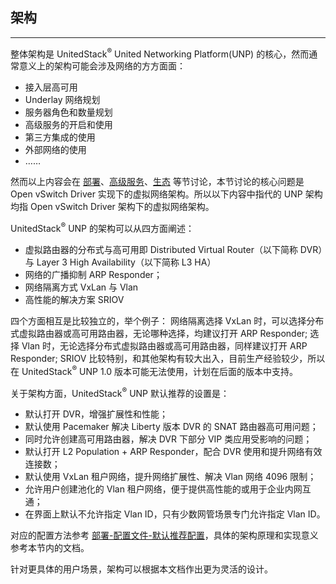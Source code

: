 ## 架构

---

整体架构是 UnitedStack<sup>®</sup> United Networking Platform(UNP) 的核心，然而通常意义上的架构可能会涉及网络的方方面面：
 - 接入层高可用
 - Underlay 网络规划
 - 服务器角色和数量规划
 - 高级服务的开启和使用
 - 第三方集成的使用
 - 外部网络的使用
 - ……

然而以上内容会在 [部署](../deploy/preface.md)、[高级服务](../advanced_services/preface)、[生态](../3rd_party/preface.md) 等节讨论，本节讨论的核心问题是 Open vSwitch Driver 实现下的虚拟网络架构。所以以下内容中指代的 UNP 架构均指 Open vSwitch Driver 架构下的虚拟网络架构。

UnitedStack<sup>®</sup> UNP 的架构可以从四方面阐述：
 - 虚拟路由器的分布式与高可用即 Distributed Virtual Router（以下简称 DVR）与 Layer 3 High Availability（以下简称 L3 HA）
 - 网络的广播抑制 ARP Responder；
 - 网络隔离方式 VxLan 与 Vlan
 - 高性能的解决方案 SRIOV

四个方面相互是比较独立的，举个例子：
 网络隔离选择 VxLan 时，可以选择分布式虚拟路由器或高可用路由器，无论哪种选择，均建议打开 ARP Responder;
 选择 Vlan 时，无论选择分布式虚拟路由器或高可用路由器，同样建议打开 ARP Responder;
 SRIOV 比较特别，和其他架构有较大出入，目前生产经验较少，所以在 UnitedStack<sup>®</sup> UNP 1.0 版本可能无法使用，计划在后面的版本中支持。
 
关于架构方面，UnitedStack<sup>®</sup> UNP 默认推荐的设置是：
 - 默认打开 DVR，增强扩展性和性能；
 - 默认使用 Pacemaker 解决 Liberty 版本 DVR 的 SNAT 路由器高可用问题；
 - 同时允许创建高可用路由器，解决 DVR 下部分 VIP 类应用受影响的问题；
 - 默认打开 L2 Population + ARP Responder，配合 DVR 使用和提升网络有效连接数；
 - 默认使用 VxLan 租户网络，提升网络扩展性、解决 Vlan 网络 4096 限制；
 - 允许用户创建池化的 Vlan 租户网络，便于提供高性能的或用于企业内网互通；
 - 在界面上默认不允许指定 Vlan ID，只有少数网管场景专门允许指定 Vlan ID。

对应的配置方法参考 [部署-配置文件-默认推荐配置](../deploy/config/default.md)，具体的架构原理和实现意义参考本节内的文档。

针对更具体的用户场景，架构可以根据本文档作出更为灵活的设计。
